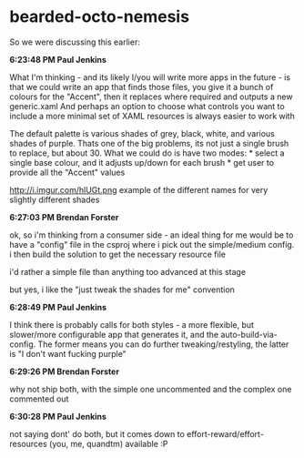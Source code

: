bearded-octo-nemesis
====================

So we were discussing this earlier:

**6:23:48 PM  Paul Jenkins**

What I'm thinking - and its likely I/you will write more apps in the future - is that we could write an app that finds those files, you give it a bunch of colours for the "Accent", then it replaces where required and outputs a new generic.xaml And perhaps an option to choose what controls you want to include a more minimal set of XAML resources is always easier to work with  

The default palette is various shades of grey, black, white, and various shades of purple. Thats one of the big problems, its not just a single brush to replace, but about 30. What we could do is have two modes: * select a single base colour, and it adjusts up/down for each brush * get user to provide all the "Accent" values  

http://i.imgur.com/hlUGt.png example of the different names for very slightly different shades 

**6:27:03 PM  Brendan Forster**

ok, so i'm thinking from a consumer side - an ideal thing for me would be to have a "config" file in the csproj where i pick out the simple/medium config. i then build the solution to get the necessary resource file 

i'd rather a simple file than anything too advanced at this stage 

but yes, i like the "just tweak the shades for me" convention 

**6:28:49 PM  Paul Jenkins**

I think there is probably calls for both styles - a more flexible, but slower/more configurable app that generates it, and the auto-build-via-config. The former means you can do further tweaking/restyling, the latter is "I don't want fucking purple" 

**6:29:26 PM  Brendan Forster**

why not ship both, with the simple one uncommented and the complex one commented out 

**6:30:28 PM  Paul Jenkins**

not saying dont' do both, but it comes down to effort-reward/effort-resources (you, me, quandtm) available :P 
